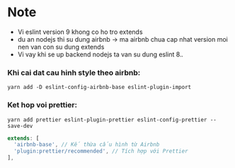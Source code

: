 # Note

- Vi eslint version 9 khong co ho tro extends
- du an nodejs thi su dung airbnb -> ma airbnb chua cap nhat version moi nen van con su dung extends
- Vi vay khi se up backend nodejs ta van su dung eslint 8._._

### Khi cai dat cau hinh style theo airbnb:

```
yarn add -D eslint-config-airbnb-base eslint-plugin-import
```

### Ket hop voi prettier:

```
yarn add prettier eslint-plugin-prettier eslint-config-prettier --save-dev
```

```js
extends: [
  'airbnb-base', // Kế thừa cấu hình từ Airbnb
  'plugin:prettier/recommended', // Tích hợp với Prettier
],
```
